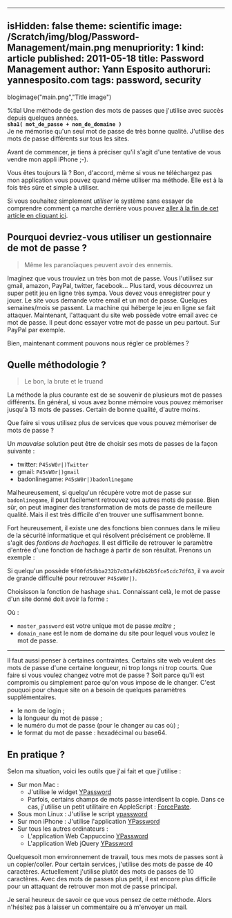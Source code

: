 -----
isHidden:       false
theme: scientific
image: /Scratch/img/blog/Password-Management/main.png
menupriority:   1
kind:           article
published: 2011-05-18
title: Password Management
author: Yann Esposito
authoruri: yannesposito.com
tags:  password, security
-----
blogimage("main.png","Title image")

<div class="intro">

%tlal Une méthode de gestion des mots de passes que j'utilise avec succès depuis quelques années.  
**`sha1( mot_de_passe + nom_de_domaine )`**  
Je ne mémorise qu'un seul mot de passe de très bonne qualité.
J'utilise des mots de passe différents sur tous les sites.

</div>

Avant de commencer, je tiens à préciser qu'il s'agit d'une tentative de vous vendre mon appli iPhone ;-).

Vous êtes toujours là ?
Bon, d'accord, même si vous ne téléchargez pas mon application vous pouvez quand même utiliser ma méthode.
Elle est à la fois très sûre et simple à utiliser.

Si vous souhaitez simplement _utiliser_ le système sans essayer de comprendre comment ça marche derrière vous pouvez [aller à la fin de cet article en cliquant ici](#en-pratique-).

## Pourquoi devriez-vous utiliser un gestionnaire de mot de passe ?

> Même les paranoïaques peuvent avoir des ennemis.

Imaginez que vous trouviez un très bon mot de passe. Vous l'utilisez sur gmail, amazon, PayPal, twitter, facebook...
Plus tard, vous découvrez un super petit jeu en ligne très sympa.
Vous devez vous enregistrer pour y jouer.
Le site vous demande votre email et un mot de passe.
Quelques semaines/mois se passent.
La machine qui héberge le jeu en ligne se fait attaquer.
Maintenant, l'attaquant du site web possède votre email avec ce mot de passe.
Il peut donc essayer votre mot de passe un peu partout. 
Sur PayPal par exemple.

Bien, maintenant comment pouvons nous régler ce problèmes ?

## Quelle méthodologie ?

> Le bon, la brute et le truand

La méthode la plus courante est de se souvenir de plusieurs mot de passes différents. 
En général, si vous avez bonne mémoire vous pouvez mémoriser jusqu'à 13 mots de passes. Certain de bonne qualité, d'autre moins.

Que faire si vous utilisez plus de services que vous pouvez mémoriser de mots de passe ?

Un _mauvaise_ solution peut être de choisir ses 
mots de passes de la façon suivante :

- twitter: `P45sW0r|)Twitter`
- gmail: `P45sW0r|)gmail`
- badonlinegame: `P45sW0r|)badonlinegame`

Malheureusement, si quelqu'un récupère votre mot de passe sur 
`badonlinegame`, il peut facilement retrouvez vos autres mots de passe.
Bien sûr, on peut imaginer des transformation de mots de passe de meilleure qualité. 
Mais il est très difficile d'en trouver une suffisamment bonne.

Fort heureusement, il existe une des fonctions bien connues dans le milieu de la sécurité informatique et qui résolvent précisément ce problème.
Il s'agit des _fontions de hachages_.
Il est difficile de retrouver le paramètre d'entrée d'une fonction de hachage à partir de son résultat.
Prenons un exemple : 

Si quelqu'un possède `9f00fd5dbba232b7c03afd2b62b5fce5cdc7df63`,
il va avoir de grande difficulté pour retrouver `P45sW0r|)`.

Choisisson la fonction de hashage `sha1`.
Connaissant celà, le mot de passe d'un site donné doit avoir la forme :

Où :

- `master_password` est votre unique mot de passe _maître_ ;
- `domain_name` est le nom de domaine du site pour lequel vous voulez le mot de passe.

---

Il faut aussi penser à certaines contraintes. 
Certains site web veulent des mots de passe d'une certaine longueur, ni trop longs ni trop courts.
Que faire si vous voulez changez votre mot de passe ? Soit parce qu'il est compromis ou simplement parce qu'on vous impose de le changer.
C'est pouquoi pour chaque site on a besoin de quelques paramètres supplémentaires.

- le nom de login ;
- la longueur du mot de passe ;
- le numéro du mot de passe (pour le changer au cas où) ;
- le format du mot de passe : hexadécimal ou base64.

## En pratique ?

Selon ma situation, voici les outils que j'ai fait et que j'utilise :

- Sur mon Mac : 
  - J'utilise le widget [YPassword](http://yannesposito.com/Scratch/files/YPassword-1.7.zip)
  - Parfois, certains champs de mots passe interdisent la copie.  Dans ce cas, j'utilise un petit utilitaire en AppleScript : [ForcePaste](http://yannesposito.com/Scratch/files/forcePaste.app.zip). 
- Sous mon Linux : J'utilise le script [ypassword](http://github.com/yogsototh/getpass)
- Sur mon iPhone : J'utilise l'application [YPassword](http://itunes.apple.com/WebObjects/MZStore.woa/wa/viewSoftware?id=436268354&mt=8)
- Sur tous les autres ordinateurs :
  - L'application Web Cappuccino [YPassword](http://yannesposito.com/Scratch/en/softwares/ypassword/web/)
  - L'application Web jQuery [YPassword](http://yannesposito.com/Scratch/en/softwares/ypassword/iphoneweb/)

Quelquesoit mon environnement de travail, tous mes mots de passes sont à un copier/coller.
Pour certain services, j'utilise des mots de passe de 40 caractères.
Actuellement j'utilise plutôt des mots de passes de 10 caractères.
Avec des mots de passes plus petit, il est encore plus difficile pour un attaquant de retrouver mon mot de passe principal.

Je serai heureux de savoir ce que vous pensez de cette méthode. Alors n'hésitez pas à laisser un commentaire ou à m'envoyer un mail.

